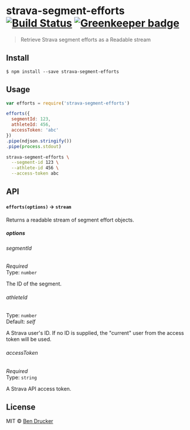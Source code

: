 # strava-segment-efforts [![Build Status](https://travis-ci.org/bendrucker/strava-segment-efforts.svg?branch=master)](https://travis-ci.org/bendrucker/strava-segment-efforts) [![Greenkeeper badge](https://badges.greenkeeper.io/bendrucker/strava-segment-efforts.svg)](https://greenkeeper.io/)

> Retrieve Strava segment efforts as a Readable stream


## Install

```
$ npm install --save strava-segment-efforts
```


## Usage

```js
var efforts = require('strava-segment-efforts')

efforts({
  segmentId: 123,
  athleteId: 456,
  accessToken: 'abc'  
})
.pipe(ndjson.stringify())
.pipe(process.stdout)
```

```sh
strava-segment-efforts \
  --segment-id 123 \
  --athlete-id 456 \
  --access-token abc 
```

## API

#### `efforts(options)` -> `stream`

Returns a readable stream of segment effort objects.

##### options

###### segmentId

*Required*  
Type: `number`

The ID of the segment.

###### athleteId

Type: `number`  
Default: _self_

A Strava user's ID. If no ID is supplied, the "current" user from the access token will be used.

###### accessToken

*Required*  
Type: `string`

A Strava API access token.
## License

MIT © [Ben Drucker](http://bendrucker.me)

